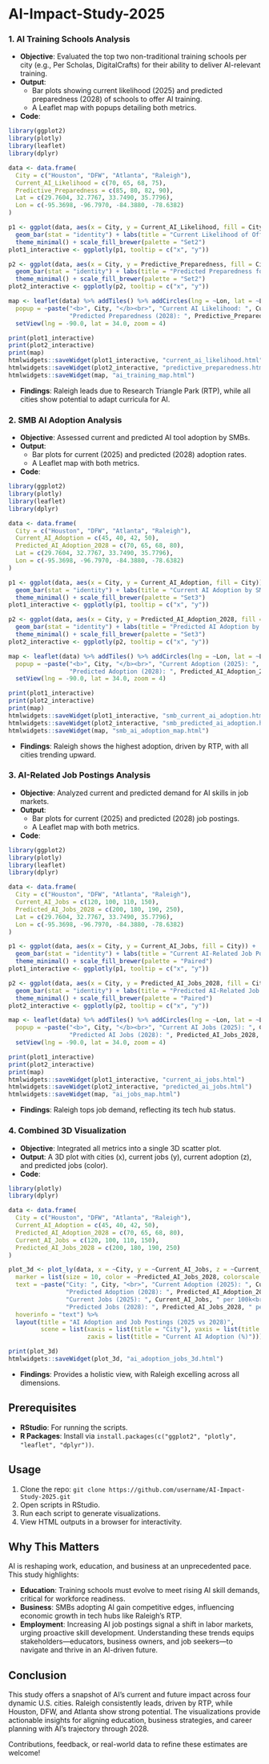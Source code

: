 # AI-Impact-Study-2025
### 1. AI Training Schools Analysis
- **Objective**: Evaluated the top two non-traditional training schools per city (e.g., Per Scholas, DigitalCrafts) for their ability to deliver AI-relevant training.
- **Output**: 
  - Bar plots showing current likelihood (2025) and predicted preparedness (2028) of schools to offer AI training.
  - A Leaflet map with popups detailing both metrics.
- **Code**:
```R
library(ggplot2)
library(plotly)
library(leaflet)
library(dplyr)

data <- data.frame(
  City = c("Houston", "DFW", "Atlanta", "Raleigh"),
  Current_AI_Likelihood = c(70, 65, 68, 75),
  Predictive_Preparedness = c(85, 80, 82, 90),
  Lat = c(29.7604, 32.7767, 33.7490, 35.7796),
  Lon = c(-95.3698, -96.7970, -84.3880, -78.6382)
)

p1 <- ggplot(data, aes(x = City, y = Current_AI_Likelihood, fill = City)) +
  geom_bar(stat = "identity") + labs(title = "Current Likelihood of Offering AI Training (2025)", x = "City", y = "Likelihood (%)") +
  theme_minimal() + scale_fill_brewer(palette = "Set2")
plot1_interactive <- ggplotly(p1, tooltip = c("x", "y"))

p2 <- ggplot(data, aes(x = City, y = Predictive_Preparedness, fill = City)) +
  geom_bar(stat = "identity") + labs(title = "Predicted Preparedness for AI Training (2028)", x = "City", y = "Preparedness (%)") +
  theme_minimal() + scale_fill_brewer(palette = "Set2")
plot2_interactive <- ggplotly(p2, tooltip = c("x", "y"))

map <- leaflet(data) %>% addTiles() %>% addCircles(lng = ~Lon, lat = ~Lat, radius = 50000, color = "blue", fillOpacity = 0.5,
  popup = ~paste("<b>", City, "</b><br>", "Current AI Likelihood: ", Current_AI_Likelihood, "%<br>",
                 "Predicted Preparedness (2028): ", Predictive_Preparedness, "%")) %>%
  setView(lng = -90.0, lat = 34.0, zoom = 4)

print(plot1_interactive)
print(plot2_interactive)
print(map)
htmlwidgets::saveWidget(plot1_interactive, "current_ai_likelihood.html")
htmlwidgets::saveWidget(plot2_interactive, "predictive_preparedness.html")
htmlwidgets::saveWidget(map, "ai_training_map.html")
```
- **Findings**: Raleigh leads due to Research Triangle Park (RTP), while all cities show potential to adapt curricula for AI.

### 2. SMB AI Adoption Analysis
- **Objective**: Assessed current and predicted AI tool adoption by SMBs.
- **Output**: 
  - Bar plots for current (2025) and predicted (2028) adoption rates.
  - A Leaflet map with both metrics.
- **Code**:
```R
library(ggplot2)
library(plotly)
library(leaflet)
library(dplyr)

data <- data.frame(
  City = c("Houston", "DFW", "Atlanta", "Raleigh"),
  Current_AI_Adoption = c(45, 40, 42, 50),
  Predicted_AI_Adoption_2028 = c(70, 65, 68, 80),
  Lat = c(29.7604, 32.7767, 33.7490, 35.7796),
  Lon = c(-95.3698, -96.7970, -84.3880, -78.6382)
)

p1 <- ggplot(data, aes(x = City, y = Current_AI_Adoption, fill = City)) +
  geom_bar(stat = "identity") + labs(title = "Current AI Adoption by SMBs (2025)", x = "City", y = "Adoption (%)") +
  theme_minimal() + scale_fill_brewer(palette = "Set3")
plot1_interactive <- ggplotly(p1, tooltip = c("x", "y"))

p2 <- ggplot(data, aes(x = City, y = Predicted_AI_Adoption_2028, fill = City)) +
  geom_bar(stat = "identity") + labs(title = "Predicted AI Adoption by SMBs (2028)", x = "City", y = "Adoption (%)") +
  theme_minimal() + scale_fill_brewer(palette = "Set3")
plot2_interactive <- ggplotly(p2, tooltip = c("x", "y"))

map <- leaflet(data) %>% addTiles() %>% addCircles(lng = ~Lon, lat = ~Lat, radius = 50000, color = "purple", fillOpacity = 0.6,
  popup = ~paste("<b>", City, "</b><br>", "Current Adoption (2025): ", Current_AI_Adoption, "%<br>",
                 "Predicted Adoption (2028): ", Predicted_AI_Adoption_2028, "%")) %>%
  setView(lng = -90.0, lat = 34.0, zoom = 4)

print(plot1_interactive)
print(plot2_interactive)
print(map)
htmlwidgets::saveWidget(plot1_interactive, "smb_current_ai_adoption.html")
htmlwidgets::saveWidget(plot2_interactive, "smb_predicted_ai_adoption.html")
htmlwidgets::saveWidget(map, "smb_ai_adoption_map.html")
```
- **Findings**: Raleigh shows the highest adoption, driven by RTP, with all cities trending upward.

### 3. AI-Related Job Postings Analysis
- **Objective**: Analyzed current and predicted demand for AI skills in job markets.
- **Output**: 
  - Bar plots for current (2025) and predicted (2028) job postings.
  - A Leaflet map with both metrics.
- **Code**:
```R
library(ggplot2)
library(plotly)
library(leaflet)
library(dplyr)

data <- data.frame(
  City = c("Houston", "DFW", "Atlanta", "Raleigh"),
  Current_AI_Jobs = c(120, 100, 110, 150),
  Predicted_AI_Jobs_2028 = c(200, 180, 190, 250),
  Lat = c(29.7604, 32.7767, 33.7490, 35.7796),
  Lon = c(-95.3698, -96.7970, -84.3880, -78.6382)
)

p1 <- ggplot(data, aes(x = City, y = Current_AI_Jobs, fill = City)) +
  geom_bar(stat = "identity") + labs(title = "Current AI-Related Job Postings (2025)", x = "City", y = "Jobs per 100,000") +
  theme_minimal() + scale_fill_brewer(palette = "Paired")
plot1_interactive <- ggplotly(p1, tooltip = c("x", "y"))

p2 <- ggplot(data, aes(x = City, y = Predicted_AI_Jobs_2028, fill = City)) +
  geom_bar(stat = "identity") + labs(title = "Predicted AI-Related Job Demand (2028)", x = "City", y = "Jobs per 100,000") +
  theme_minimal() + scale_fill_brewer(palette = "Paired")
plot2_interactive <- ggplotly(p2, tooltip = c("x", "y"))

map <- leaflet(data) %>% addTiles() %>% addCircles(lng = ~Lon, lat = ~Lat, radius = 50000, color = "green", fillOpacity = 0.7,
  popup = ~paste("<b>", City, "</b><br>", "Current AI Jobs (2025): ", Current_AI_Jobs, " per 100k<br>",
                 "Predicted AI Jobs (2028): ", Predicted_AI_Jobs_2028, " per 100k")) %>%
  setView(lng = -90.0, lat = 34.0, zoom = 4)

print(plot1_interactive)
print(plot2_interactive)
print(map)
htmlwidgets::saveWidget(plot1_interactive, "current_ai_jobs.html")
htmlwidgets::saveWidget(plot2_interactive, "predicted_ai_jobs.html")
htmlwidgets::saveWidget(map, "ai_jobs_map.html")
```
- **Findings**: Raleigh tops job demand, reflecting its tech hub status.

### 4. Combined 3D Visualization
- **Objective**: Integrated all metrics into a single 3D scatter plot.
- **Output**: A 3D plot with cities (x), current jobs (y), current adoption (z), and predicted jobs (color).
- **Code**:
```R
library(plotly)
library(dplyr)

data <- data.frame(
  City = c("Houston", "DFW", "Atlanta", "Raleigh"),
  Current_AI_Adoption = c(45, 40, 42, 50),
  Predicted_AI_Adoption_2028 = c(70, 65, 68, 80),
  Current_AI_Jobs = c(120, 100, 110, 150),
  Predicted_AI_Jobs_2028 = c(200, 180, 190, 250)
)

plot_3d <- plot_ly(data, x = ~City, y = ~Current_AI_Jobs, z = ~Current_AI_Adoption, type = "scatter3d", mode = "markers",
  marker = list(size = 10, color = ~Predicted_AI_Jobs_2028, colorscale = "Viridis", showscale = TRUE, colorbar = list(title = "Predicted Jobs (2028)")),
  text = ~paste("City: ", City, "<br>", "Current Adoption (2025): ", Current_AI_Adoption, "%<br>",
                "Predicted Adoption (2028): ", Predicted_AI_Adoption_2028, "%<br>",
                "Current Jobs (2025): ", Current_AI_Jobs, " per 100k<br>",
                "Predicted Jobs (2028): ", Predicted_AI_Jobs_2028, " per 100k"),
  hoverinfo = "text") %>%
  layout(title = "AI Adoption and Job Postings (2025 vs 2028)",
         scene = list(xaxis = list(title = "City"), yaxis = list(title = "Current AI Jobs (per 100k)"),
                      zaxis = list(title = "Current AI Adoption (%)")))

print(plot_3d)
htmlwidgets::saveWidget(plot_3d, "ai_adoption_jobs_3d.html")
```
- **Findings**: Provides a holistic view, with Raleigh excelling across all dimensions.

## Prerequisites
- **RStudio**: For running the scripts.
- **R Packages**: Install via `install.packages(c("ggplot2", "plotly", "leaflet", "dplyr"))`.

## Usage
1. Clone the repo: `git clone https://github.com/username/AI-Impact-Study-2025.git`
2. Open scripts in RStudio.
3. Run each script to generate visualizations.
4. View HTML outputs in a browser for interactivity.

## Why This Matters
AI is reshaping work, education, and business at an unprecedented pace. This study highlights:
- **Education**: Training schools must evolve to meet rising AI skill demands, critical for workforce readiness.
- **Business**: SMBs adopting AI gain competitive edges, influencing economic growth in tech hubs like Raleigh’s RTP.
- **Employment**: Increasing AI job postings signal a shift in labor markets, urging proactive skill development.
Understanding these trends equips stakeholders—educators, business owners, and job seekers—to navigate and thrive in an AI-driven future.

## Conclusion
This study offers a snapshot of AI’s current and future impact across four dynamic U.S. cities. Raleigh consistently leads, driven by RTP, while Houston, DFW, and Atlanta show strong potential. The visualizations provide actionable insights for aligning education, business strategies, and career planning with AI’s trajectory through 2028.

Contributions, feedback, or real-world data to refine these estimates are welcome!
